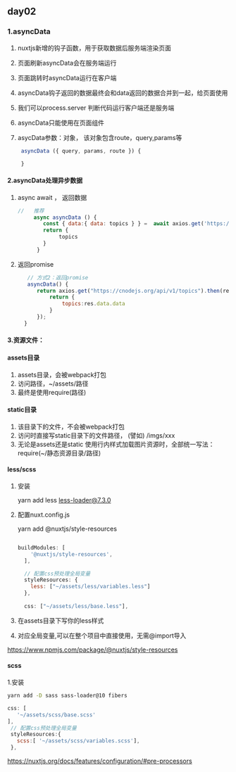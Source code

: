## day02

### 1.asyncData

1.  nuxtjs新增的钩子函数，用于获取数据后服务端渲染页面

2.  页面刷新asyncData会在服务端运行

3. 页面跳转时asyncData运行在客户端

4. asyncData钩子返回的数据最终会和data返回的数据合并到一起，给页面使用

5. 我们可以process.server 判断代码运行客户端还是服务端  

6. asyncData只能使用在页面组件

7. asycData参数：对象，  该对象包含route，query,params等

   ```javascript
    asyncData ({ query, params, route }) {
   
    }
   ```

   

#### 2.asyncData处理异步数据

1. async    await  ，  返回数据

   ```javascript
   //   推荐
        async asyncData () {
           const { data:{ data: topics } } =  await axios.get('https://cnodejs.org/api/v1/topics');
           return {
                topics
           }
         }
   ```

   

2. 返回promise

   ```javascript
      // 方式2：返回promise   
      asyncData() {
         return axios.get("https://cnodejs.org/api/v1/topics").then(res =>{
             return {
                 topics:res.data.data
             }
         });
     }
   ```

   

#### 3.资源文件：

####   assets目录

1. assets目录，会被webpack打包
2. 访问路径，~/assets/路径
3. 最终是使用require(路径)

####   static目录

1. 该目录下的文件，不会被webpack打包
2. 访问时直接写static目录下的文件路径， (譬如) /imgs/xxx 
3. 无论是assets还是static 使用行内样式加载图片资源时，全部统一写法： require(~/静态资源目录/路径)



####   less/scss

1. 安装

     yarn add less less-loader@7.3.0

2. 配置nuxt.config.js 

   yarn add @nuxtjs/style-resources 

   ```javascript
   
   buildModules: [
       '@nuxtjs/style-resources',
     ],
   
     // 配置css预处理全局变量
     styleResources: {
       less: ["~/assets/less/variables.less"]
     },
         
     css: ["~/assets/less/base.less"],
   
   ```

3. 在assets目录下写你的less样式

4. 对应全局变量,可以在整个项目中直接使用，无需@import导入

 https://www.npmjs.com/package/@nuxtjs/style-resources

#### scss

1.安装

```bash
yarn add -D sass sass-loader@10 fibers
```

```js
css: [
   '~/assets/scss/base.scss'
],
 // 配置css预处理全局变量
 styleResources:{
   scss:[ '~/assets/scss/variables.scss'],
 },
```

https://nuxtjs.org/docs/features/configuration/#pre-processors

